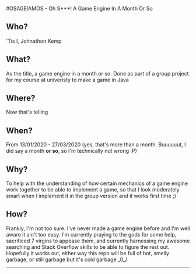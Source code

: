 #OSAGEIAMOS - Oh S***! A Game Engine In A Month Or So
## Who?
'Tis I, Johnathon Kemp
## What?
As the title, a game engine in a month or so. Done as part of a group project for my course at univeristy to make a game in Java
## Where?
Now that's telling
## When?
From 13/01/2020 - 27/03/2020 (yes, that's more than a month. Buuuuuut, I did say a month **or so**, so I'm technically not wrong :P)
## Why?
To help with the understanding of how certain mechanics of a game engine work together to be able to implement a game, so that I look moderately smart when I implement it in the group version and it works first time ;)
## How?
Frankly, I'm not too sure. I've never made a game engine before and I'm well aware it ain't too easy. I'm currently praying to the gods for some help, sacrificed 7 virgins to appease them, and currently harnessing my awesome searching and Stack Overflow skills to be able to figure the rest out. Hopefully it works out, either way this repo will be full of hot, smelly garbage, or still garbage but it's cold garbage \_0_/
***
